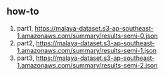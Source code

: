 ## how-to

1. part1, https://malaya-dataset.s3-ap-southeast-1.amazonaws.com/summary/results-semi-0.json
2. part2, https://malaya-dataset.s3-ap-southeast-1.amazonaws.com/summary/results-semi-1.json
3. part3, https://malaya-dataset.s3-ap-southeast-1.amazonaws.com/summary/results-semi-2.json